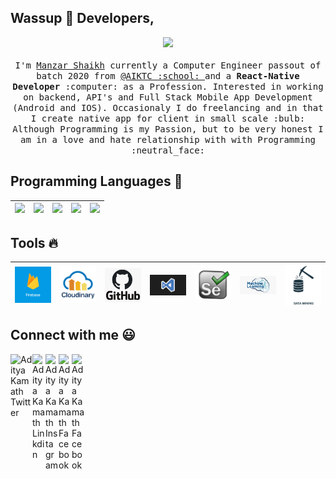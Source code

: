 ## Wassup :wave: Developers,

<p align="center">
  <img src="https://raw.githubusercontent.com/coderjojo/coderjojo/master/img/github.gif" width=100>
  <br><br>
  <samp>
    I'm <a href="https://manzars.github.io/">Manzar Shaikh</a> currently a Computer Engineer passout of batch 2020 from <a href="https://www.aiktc.ac.in/">@AIKTC :school: </a> and a <b>React-Native Developer</b> :computer: as a Profession. Interested in working on backend, API's and Full Stack Mobile App Development (Android and IOS). Occasionaly I do freelancing and in that I create native app for client in small scale :bulb: Although Programming is my Passion, but to be very honest I am in a love and hate relationship with with Programming :neutral_face:
  </samp>
</p>


## Programming Languages :rocket:

| <img src="https://firebasestorage.googleapis.com/v0/b/github--images.appspot.com/o/Github%20images%2F1200px-Android_Studio_icon.svg.png?alt=media&token=c696a2c6-181d-4ef2-b235-a200306833ca" width=60> | <img src="https://firebasestorage.googleapis.com/v0/b/github--images.appspot.com/o/Github%20images%2FAdobe_Brackets_v0.0.x_icon.png?alt=media&token=94a00119-63c8-40af-8b89-79579cd402b8" width=60> | <img src="https://firebasestorage.googleapis.com/v0/b/github--images.appspot.com/o/Github%20images%2Ffirebase.png?alt=media&token=b31bf89b-27a9-4192-9c7f-ae8eedb56554 " width=60> | <img src="https://firebasestorage.googleapis.com/v0/b/github--images.appspot.com/o/Github%20images%2F25231.svg?alt=media&token=ef2be627-04a6-4f80-afba-bf224281d35a" width=60> | <img src="https://firebasestorage.googleapis.com/v0/b/github--images.appspot.com/o/Github%20images%2Flogo-stable.png?alt=media&token=88a7cb79-fe86-46ab-b691-05d210131a99" width=60> |
|:---:|:---:|:---:|:---:|:---:|

## Tools :fire:

| <img src="https://raw.githubusercontent.com/manzars/manzars/master/img/firebase.png" width=90> | <img src="https://raw.githubusercontent.com/manzars/manzars/master/img/cloudinary.png" width=90> | <img src="https://raw.githubusercontent.com/manzars/manzars/master/img/github.png" width=90> | <img src="https://raw.githubusercontent.com/manzars/manzars/master/img/vscode.png" width=90> | <img src="https://raw.githubusercontent.com/manzars/manzars/master/img/selenium.png" width=90> | <img src="https://raw.githubusercontent.com/manzars/manzars/master/img/machinelearning.png" width=90> | <img src="https://raw.githubusercontent.com/manzars/manzars/master/img/dataminings.png" width=90> |
|:---:|:---:|:---:|:---:|:---:|:---:|:---:|




## Connect with me :smiley:

<a href="https://twitter.com/adityakamath__">
  <img align="left" alt="Aditya Kamath Twitter" width="35px" src="https://firebasestorage.googleapis.com/v0/b/github--images.appspot.com/o/Github%20images%2Ftwitter.svg?alt=media&token=0e4ffc45-d873-47ee-b08c-9b98b4fe66cf" />
</a>
<a href="https://www.linkedin.com/in/adityakamath16/">
  <img align="left" alt="Aditya Kamath Linkdin" width="21px" src="https://firebasestorage.googleapis.com/v0/b/github--images.appspot.com/o/Github%20images%2Flinkedin.svg?alt=media&token=0e662ab8-db11-475a-9c43-18d89bcdfde0" />
</a>
<a href="https://www.instagram.com/adityakamath__/">
  <img align="left" alt="Aditya Kamath Instagram" width="21px" src="https://firebasestorage.googleapis.com/v0/b/github--images.appspot.com/o/Github%20images%2Finstagram-sketched.svg?alt=media&token=ecd87a7d-17b0-464e-8c4f-ec446b86fd51" />
</a>
<a href="https://www.facebook.com/aditya.kamath.9081">
  <img align="left" alt="Aditya Kamath Facebook" width="21px" src="https://firebasestorage.googleapis.com/v0/b/github--images.appspot.com/o/Github%20images%2Ffacebook.svg?alt=media&token=bf3ea589-7c5c-4a0d-b839-8198ef39c502" />
</a>
<a href="https://www.argsinfotech.com/">
  <img align="left" alt="Aditya Kamath Facebook" width="21px" src="https://firebasestorage.googleapis.com/v0/b/github--images.appspot.com/o/Github%20images%2Fwww.svg?alt=media&token=18d94c5d-5df5-4f38-80e3-2f515df0f47d" />
</a>
